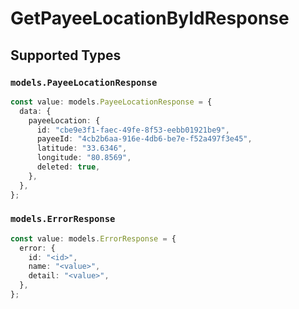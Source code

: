 # GetPayeeLocationByIdResponse


## Supported Types

### `models.PayeeLocationResponse`

```typescript
const value: models.PayeeLocationResponse = {
  data: {
    payeeLocation: {
      id: "cbe9e3f1-faec-49fe-8f53-eebb01921be9",
      payeeId: "4cb2b6aa-916e-4db6-be7e-f52a497f3e45",
      latitude: "33.6346",
      longitude: "80.8569",
      deleted: true,
    },
  },
};
```

### `models.ErrorResponse`

```typescript
const value: models.ErrorResponse = {
  error: {
    id: "<id>",
    name: "<value>",
    detail: "<value>",
  },
};
```

